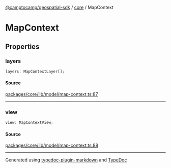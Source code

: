 [@camptocamp/geospatial-sdk](../../index.md) / [core](../index.md) / MapContext

# MapContext

## Properties

### layers

```ts
layers: MapContextLayer[];
```

#### Source

[packages/core/lib/model/map-context.ts:87](https://github.com/jahow/geospatial-sdk/blob/b3c3686/packages/core/lib/model/map-context.ts#L87)

***

### view

```ts
view: MapContextView;
```

#### Source

[packages/core/lib/model/map-context.ts:88](https://github.com/jahow/geospatial-sdk/blob/b3c3686/packages/core/lib/model/map-context.ts#L88)

***

Generated using [typedoc-plugin-markdown](https://www.npmjs.com/package/typedoc-plugin-markdown) and [TypeDoc](https://typedoc.org/)
